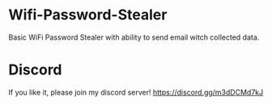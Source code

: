 # Wifi-Password-Stealer
Basic WiFi Password Stealer with ability to send email witch collected data.

# Discord
If you like it, please join my discord server! https://discord.gg/m3dDCMd7kJ
